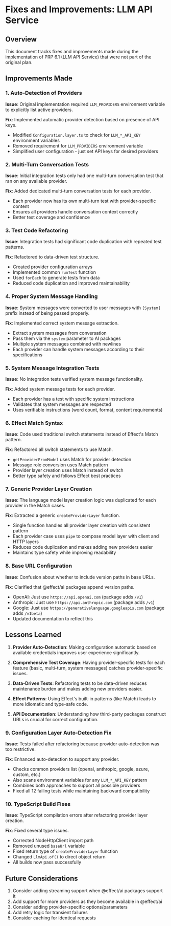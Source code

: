 # Fixes and Improvements: LLM API Service

## Overview
This document tracks fixes and improvements made during the implementation of PRP 6.1 (LLM API Service) that were not part of the original plan.

## Improvements Made

### 1. Auto-Detection of Providers
**Issue**: Original implementation required `LLM_PROVIDERS` environment variable to explicitly list active providers.

**Fix**: Implemented automatic provider detection based on presence of API keys.
- Modified `Configuration.layer.ts` to check for `LLM_*_API_KEY` environment variables
- Removed requirement for `LLM_PROVIDERS` environment variable
- Simplified user configuration - just set API keys for desired providers

### 2. Multi-Turn Conversation Tests
**Issue**: Initial integration tests only had one multi-turn conversation test that ran on any available provider.

**Fix**: Added dedicated multi-turn conversation tests for each provider.
- Each provider now has its own multi-turn test with provider-specific content
- Ensures all providers handle conversation context correctly
- Better test coverage and confidence

### 3. Test Code Refactoring
**Issue**: Integration tests had significant code duplication with repeated test patterns.

**Fix**: Refactored to data-driven test structure.
- Created provider configuration arrays
- Implemented common `runTest` function
- Used `forEach` to generate tests from data
- Reduced code duplication and improved maintainability

### 4. Proper System Message Handling
**Issue**: System messages were converted to user messages with `[System]` prefix instead of being passed properly.

**Fix**: Implemented correct system message extraction.
- Extract system messages from conversation
- Pass them via the `system` parameter to AI packages
- Multiple system messages combined with newlines
- Each provider can handle system messages according to their specifications

### 5. System Message Integration Tests
**Issue**: No integration tests verified system message functionality.

**Fix**: Added system message tests for each provider.
- Each provider has a test with specific system instructions
- Validates that system messages are respected
- Uses verifiable instructions (word count, format, content requirements)

### 6. Effect Match Syntax
**Issue**: Code used traditional switch statements instead of Effect's Match pattern.

**Fix**: Refactored all switch statements to use Match.
- `getProviderFromModel` uses Match for provider detection
- Message role conversion uses Match pattern
- Provider layer creation uses Match instead of switch
- Better type safety and follows Effect best practices

### 7. Generic Provider Layer Creation
**Issue**: The language model layer creation logic was duplicated for each provider in the Match cases.

**Fix**: Extracted a generic `createProviderLayer` function.
- Single function handles all provider layer creation with consistent pattern
- Each provider case uses `pipe` to compose model layer with client and HTTP layers
- Reduces code duplication and makes adding new providers easier
- Maintains type safety while improving readability

### 8. Base URL Configuration
**Issue**: Confusion about whether to include version paths in base URLs.

**Fix**: Clarified that @effect/ai packages append version paths.
- OpenAI: Just use `https://api.openai.com` (package adds `/v1`)
- Anthropic: Just use `https://api.anthropic.com` (package adds `/v1`)
- Google: Just use `https://generativelanguage.googleapis.com` (package adds `/v1beta`)
- Updated documentation to reflect this

## Lessons Learned

1. **Provider Auto-Detection**: Making configuration automatic based on available credentials improves user experience significantly.

2. **Comprehensive Test Coverage**: Having provider-specific tests for each feature (basic, multi-turn, system messages) catches provider-specific issues.

3. **Data-Driven Tests**: Refactoring tests to be data-driven reduces maintenance burden and makes adding new providers easier.

4. **Effect Patterns**: Using Effect's built-in patterns (like Match) leads to more idiomatic and type-safe code.

5. **API Documentation**: Understanding how third-party packages construct URLs is crucial for correct configuration.

### 9. Configuration Layer Auto-Detection Fix
**Issue**: Tests failed after refactoring because provider auto-detection was too restrictive.

**Fix**: Enhanced auto-detection to support any provider.
- Checks common providers list (openai, anthropic, google, azure, custom, etc.)
- Also scans environment variables for any `LLM_*_API_KEY` pattern
- Combines both approaches to support all possible providers
- Fixed all 12 failing tests while maintaining backward compatibility

### 10. TypeScript Build Fixes
**Issue**: TypeScript compilation errors after refactoring provider layer creation.

**Fix**: Fixed several type issues.
- Corrected NodeHttpClient import path
- Removed unused `baseUrl` variable
- Fixed return type of `createProviderLayer` function
- Changed `LlmApi.of()` to direct object return
- All builds now pass successfully

## Future Considerations

1. Consider adding streaming support when @effect/ai packages support it
2. Add support for more providers as they become available in @effect/ai
3. Consider adding provider-specific options/parameters
4. Add retry logic for transient failures
5. Consider caching for identical requests